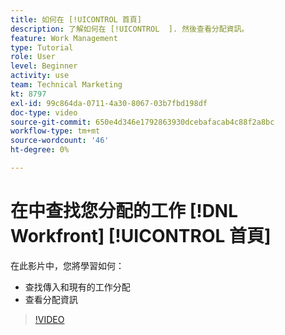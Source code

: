 ```yaml
---
title: 如何在 [!UICONTROL 首頁]
description: 了解如何在 [!UICONTROL  ]. 然後查看分配資訊。
feature: Work Management
type: Tutorial
role: User
level: Beginner
activity: use
team: Technical Marketing
kt: 8797
exl-id: 99c864da-0711-4a30-8067-03b7fbd198df
doc-type: video
source-git-commit: 650e4d346e1792863930dcebafacab4c88f2a8bc
workflow-type: tm+mt
source-wordcount: '46'
ht-degree: 0%

---
```


# 在中查找您分配的工作 [!DNL Workfront] [!UICONTROL 首頁]

在此影片中，您將學習如何：

* 查找傳入和現有的工作分配
* 查看分配資訊

>[!VIDEO](https://video.tv.adobe.com/v/335098/?quality=12&learn=on)
